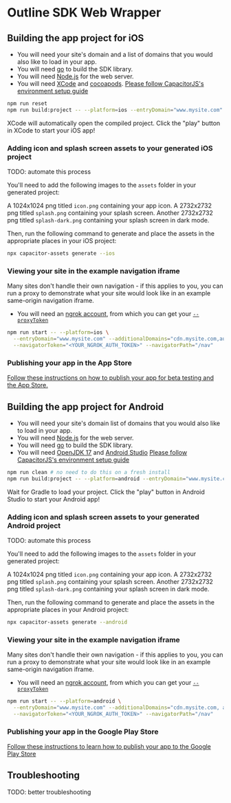 # Outline SDK Web Wrapper

## Building the app project for **iOS**

* You will need your site's domain and a list of domains that you would also like to load in your app.
* You will need [go](https://golang.org/) to build the SDK library.
* You will need [Node.js](https://nodejs.org/en/) for the web server.
* You will need [XCode](https://developer.apple.com/xcode/) and [cocoapods](https://cocoapods.org/). [Please follow CapacitorJS's environment setup guide](https://capacitorjs.com/docs/getting-started/environment-setup#ios-requirements)

```sh
npm run reset
npm run build:project -- --platform=ios --entryDomain="www.mysite.com" --additionalDomains="cdn.mysite.com,auth.mysite.com" --smartDialerConfig="<MY_SMART_DIALER_CONFIG_TEXT>"
```

XCode will automatically open the compiled project. Click the "play" button in XCode to start your iOS app!

### Adding icon and splash screen assets to your generated iOS project

TODO: automate this process

You'll need to add the following images to the `assets` folder in your generated project:

A 1024x1024 png titled `icon.png` containing your app icon.
A 2732x2732 png titled `splash.png` containing your splash screen.
Another 2732x2732 png titled `splash-dark.png` containing your splash screen in dark mode.

Then, run the following command to generate and place the assets in the appropriate places in your iOS project:

```sh
npx capacitor-assets generate --ios
```

### Viewing your site in the example navigation iframe

Many sites don't handle their own navigation - if this applies to you, you can run a proxy to demonstrate what your site would look like in an example same-origin navigation iframe.

* You will need an [ngrok account](https://ngrok.com/), from which you can get your [`--proxyToken`](https://dashboard.ngrok.com/get-started/your-authtoken)

```sh
npm run start -- --platform=ios \
  --entryDomain="www.mysite.com" --additionalDomains="cdn.mysite.com,auth.mysite.com" \
  --navigatorToken="<YOUR_NGROK_AUTH_TOKEN>" --navigatorPath="/nav"
```

### Publishing your app in the App Store

[Follow these instructions on how to publish your app for beta testing and the App Store.](https://developer.apple.com/documentation/xcode/distributing-your-app-for-beta-testing-and-releases)

## Building the app project for **Android**

* You will need your site's domain list of domains that you would also like to load in your app.
* You will need [Node.js](https://nodejs.org/en/) for the web server.
* You will need [go](https://golang.org/) to build the SDK library.
* You will need [OpenJDK 17](https://stackoverflow.com/a/70649641) and [Android Studio](https://developer.android.com/studio/) [Please follow CapacitorJS's environment setup guide](https://capacitorjs.com/docs/getting-started/environment-setup#android-requirements)

```sh
npm run clean # no need to do this on a fresh install
npm run build:project -- --platform=android --entryDomain="www.mysite.com" --additionalDomains="cdn.mysite.com,auth.mysite.com" --smartDialerConfig="<MY_SMART_DIALER_CONFIG_TEXT>"
```

Wait for Gradle to load your project. Click the "play" button in Android Studio to start your Android app!

### Adding icon and splash screen assets to your generated Android project

TODO: automate this process

You'll need to add the following images to the `assets` folder in your generated project:

A 1024x1024 png titled `icon.png` containing your app icon.
A 2732x2732 png titled `splash.png` containing your splash screen.
Another 2732x2732 png titled `splash-dark.png` containing your splash screen in dark mode.

Then, run the following command to generate and place the assets in the appropriate places in your Android project:

```sh
npx capacitor-assets generate --android
```

### Viewing your site in the example navigation iframe

Many sites don't handle their own navigation - if this applies to you, you can run a proxy to demonstrate what your site would look like in an example same-origin navigation iframe.

* You will need an [ngrok account](https://ngrok.com/), from which you can get your [`--proxyToken`](https://dashboard.ngrok.com/get-started/your-authtoken)

```sh
npm run start -- --platform=android \
  --entryDomain="www.mysite.com" --additionalDomains="cdn.mysite.com, auth.mysite.com" \
  --navigatorToken="<YOUR_NGROK_AUTH_TOKEN>" --navigatorPath="/nav"
```

### Publishing your app in the Google Play Store

[Follow these instructions to learn how to publish your app to the Google Play Store](https://developer.android.com/studio/publish)

## Troubleshooting

TODO: better troubleshooting